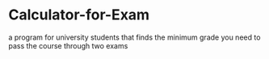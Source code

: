 # Calculator-for-Exam
a program for university students that finds the minimum grade you need to pass the course through two exams
